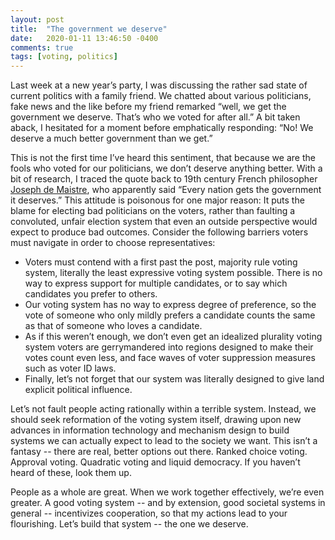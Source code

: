 ```yaml
---
layout: post
title:  "The government we deserve"
date:   2020-01-11 13:46:50 -0400
comments: true
tags: [voting, politics]
---
```


Last week at a new year’s party, I was discussing the rather sad state of current politics with a family friend. We chatted about various politicians, fake news and the like before my friend remarked “well, we get the government we deserve. That’s who we voted for after all.” A bit taken aback, I hesitated for a moment before emphatically responding: “No! We deserve a much better government than we get.”

This is not the first time I’ve heard this sentiment, that because we are the fools who voted for our politicians, we don’t deserve anything better. With a bit of research, I traced the quote back to 19th century French philosopher [Joseph de Maistre](https://en.wikipedia.org/wiki/Joseph_de_Maistre), who apparently said “Every nation gets the government it deserves.” This attitude is poisonous for one major reason: It puts the blame for electing bad politicians on the voters, rather than faulting a convoluted, unfair election system that even an outside perspective would expect to produce bad outcomes. Consider the following barriers voters must navigate in order to choose representatives:

* Voters must contend with a first past the post, majority rule voting system, literally the least expressive voting system possible. There is no way to express support for multiple candidates, or to say which candidates you prefer to others.
* Our voting system has no way to express degree of preference, so the vote of someone who only mildly prefers a candidate counts the same as that of someone who loves a candidate.
* As if this weren’t enough, we don’t even get an idealized plurality voting system voters are gerrymandered into regions designed to make their votes count even less, and face waves of voter suppression measures such as voter ID laws.
* Finally, let’s not forget that our system was literally designed to give land explicit political influence.

Let’s not fault people acting rationally within a terrible system. Instead, we should seek reformation of the voting system itself, drawing upon new advances in information technology and mechanism design to build systems we can actually expect to lead to the society we want. This isn’t a fantasy -- there are real, better options out there. Ranked choice voting. Approval voting. Quadratic voting and liquid democracy. If you haven’t heard of these, look them up.

People as a whole are great. When we work together effectively, we’re even greater. A good voting system -- and by extension, good societal systems in general -- incentivizes cooperation, so that my actions lead to your flourishing. Let’s build that system -- the one we deserve.
